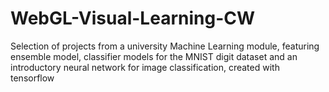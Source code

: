 # WebGL-Visual-Learning-CW
Selection of projects from a university Machine Learning module, featuring ensemble model, classifier models for the MNIST digit dataset and an introductory neural network for image classification, created with tensorflow
